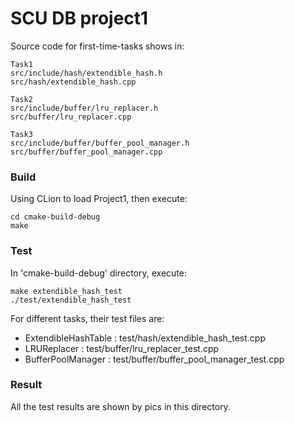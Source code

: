 # SCU DB project1
Source code for first-time-tasks shows in:
```
Task1
src/include/hash/extendible_hash.h
src/hash/extendible_hash.cpp

Task2
src/include/buffer/lru_replacer.h
src/buffer/lru_replacer.cpp

Task3
src/include/buffer/buffer_pool_manager.h
src/buffer/buffer_pool_manager.cpp
```

### Build
Using CLion to load Project1, then execute:
```
cd cmake-build-debug
make
```

### Test
In 'cmake-build-debug' directory, execute:
```
make extendible_hash_test
./test/extendible_hash_test
```
For different tasks, their test files are:
* ExtendibleHashTable : test/hash/extendible_hash_test.cpp
* LRUReplacer : test/buffer/lru_replacer_test.cpp
* BufferPoolManager : test/buffer/buffer_pool_manager_test.cpp

### Result
All the test results are shown by pics in this directory.



